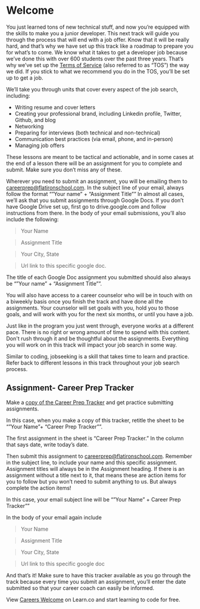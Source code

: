 # Welcome

You just learned tons of new technical stuff, and now you’re equipped with the skills to make you a junior developer. This next track will guide you through the process that will end with a job offer. Know that it will be really hard, and that’s why we have set up this track like a roadmap to prepare you for what’s to come. We know what it takes to get a developer job because we’ve done this with over 600 students over the past three years. That’s why we’ve set up the [Terms of Service](https://learn.co/tos) (also referred to as “TOS”) the way we did. If you stick to what we recommend you do in the TOS, you’ll be set up to get a job. 

We’ll take you through units that cover every aspect of the job search, including:

- Writing resume and cover letters
- Creating your professional brand, including Linkedin profile, Twitter, Github, and blog
- Networking
- Preparing for interviews (both technical and non-technical)
- Communication best practices (via email, phone, and in-person)
- Managing job offers

These lessons are meant to be tactical and actionable, and in some cases at the end of a lesson there will be an assignment for you to complete and submit. Make sure you don’t miss any of these.

Wherever you need to submit an assignment, you will be emailing them to careerprep@flatironschool.com. In the subject line of your email, always follow the format “”Your name” + “Assignment Title”” In almost all cases, we’ll ask that you submit assignments through Google Docs. If you don’t have Google Drive set up, first go to drive.google.com and follow instructions from there. In the body of your email submissions, you’ll also include the following:

>Your Name

>Assignment Title

>Your City, State

>Url link to this specific google doc. 

The title of each Google Doc assignment you submitted should also always be “”Your name” + “Assignment Title””.  

You will also have access to a career counselor who will be in touch with on a biweekly basis once you finish the track and have done all the assignments. Your counselor will set goals with you, hold you to those goals, and will work with you for the next six months, or until you have a job. 

Just like in the program you just went through, everyone works at a different pace. There is no right or wrong amount of time to spend with this content. Don't rush through it and be thoughtful about the assignments. Everything you will work on in this track will impact your job search in some way. 

Similar to coding, jobseeking is a skill that takes time to learn and practice. Refer back to different lessons in this track throughout your job search process. 

## Assignment- Career Prep Tracker

Make a [copy of the Career Prep Tracker](https://docs.google.com/spreadsheets/d/1dO4Dm99qatU1elAAvpeQ9ZMBElP8Zih6eo-h2z4mD3s/edit#gid=0) and get practice submitting assignments. 

In this case, when you make a copy of this tracker, retitle the sheet to be “”Your Name”+ “Career Prep Tracker””. 

The first assignment in the sheet is “Career Prep Tracker.” In the column that says date, write today’s date. 

Then submit this assignment to careerprep@flatironschool.com. Remember in the subject line, to include your name and this specific assignment. Assignment titles will always be in the Assignment heading. If there is an assignment without a title next to it, that means these are action items for you to follow but you won’t need to submit anything to us. But always complete the action items!

In this case, your email subject line will be “”Your Name” + Career Prep Tracker””

In the body of your email again include 
>Your Name

>Assignment Title

>Your City, State

>Url link to this specific google doc 


And that’s it! Make sure to have this tracker available as you go through the track because every time you submit an assignment, you’ll enter the date submitted so that your career coach can easily be informed. 


<p data-visibility='hidden'>View <a href='https://learn.co/lessons/careers-welcome'>Careers Welcome</a> on Learn.co and start learning to code for free.</p>
